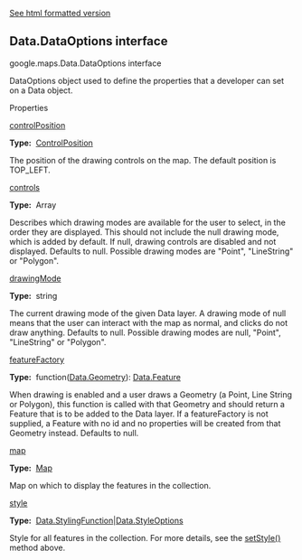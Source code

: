 [See html formatted version](https://huasofoundries.github.io/google-maps-documentation/Data.DataOptions.html)


Data.DataOptions interface
--------------------------

google.maps.Data.DataOptions interface

DataOptions object used to define the properties that a developer can set on a Data object.

Properties

[controlPosition](#Data.DataOptions.controlPosition)

**Type:**  [ControlPosition](ControlPosition.md)

The position of the drawing controls on the map. The default position is TOP\_LEFT.

[controls](#Data.DataOptions.controls)

**Type:**  Array<string>

Describes which drawing modes are available for the user to select, in the order they are displayed. This should not include the null drawing mode, which is added by default. If null, drawing controls are disabled and not displayed. Defaults to null. Possible drawing modes are "Point", "LineString" or "Polygon".

[drawingMode](#Data.DataOptions.drawingMode)

**Type:**  string

The current drawing mode of the given Data layer. A drawing mode of null means that the user can interact with the map as normal, and clicks do not draw anything. Defaults to null. Possible drawing modes are null, "Point", "LineString" or "Polygon".

[featureFactory](#Data.DataOptions.featureFactory)

**Type:**  function([Data.Geometry](Data.Geometry.md)): [Data.Feature](Data.Feature.md)

When drawing is enabled and a user draws a Geometry (a Point, Line String or Polygon), this function is called with that Geometry and should return a Feature that is to be added to the Data layer. If a featureFactory is not supplied, a Feature with no id and no properties will be created from that Geometry instead. Defaults to null.

[map](#Data.DataOptions.map)

**Type:**  [Map](Map.md)

Map on which to display the features in the collection.

[style](#Data.DataOptions.style)

**Type:**  [Data.StylingFunction](Data.StylingFunction.md)|[Data.StyleOptions](Data.StyleOptions.md)

Style for all features in the collection. For more details, see the [setStyle()](Data.md) method above.